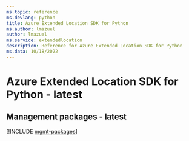 ```yaml
---
ms.topic: reference
ms.devlang: python
title: Azure Extended Location SDK for Python
ms.author: lmazuel
author: lmazuel
ms.service: extendedlocation
description: Reference for Azure Extended Location SDK for Python
ms.data: 10/18/2022
---
```

# Azure Extended Location SDK for Python - latest

## Management packages - latest
[!INCLUDE [mgmt-packages](extended-location-mgmt-index.md)]